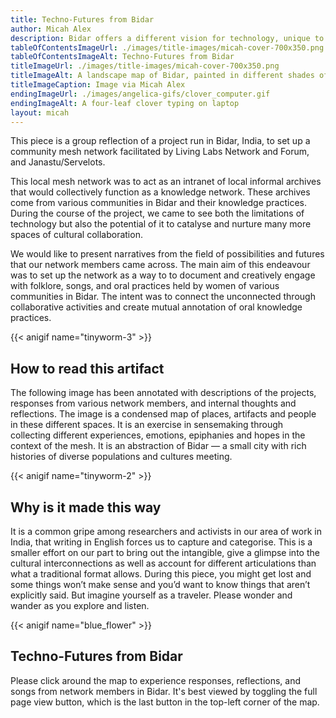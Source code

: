 ```yaml
---
title: Techno-Futures from Bidar
author: Micah Alex
description: Bidar offers a different vision for technology, unique to the city's socio-material reality. We present the vision in this piece - fractured, non-cohesive, multi-voiced and ephemeral.
tableOfContentsImageUrl: ./images/title-images/micah-cover-700x350.png
tableOfContentsImageAlt: Techno-Futures from Bidar
titleImageUrl: ./images/title-images/micah-cover-700x350.png
titleImageAlt: A landscape map of Bidar, painted in different shades of green and yellow splotch and splat, stroke and shallow. The contours are obvious, built on a hill as the city is. The fort isn't on the page but we can almost see it, if we squint real hard and then imagine it, like the millions of people hustling and bustling on. The city city streets drawn in electric pink buzzing with life.
titleImageCaption: Image via Micah Alex
endingImageUrl: ./images/angelica-gifs/clover_computer.gif
endingImageAlt: A four-leaf clover typing on laptop
layout: micah
---
```


This piece is a group reflection of a project run in Bidar, India, to set up a community mesh network facilitated by Living Labs Network and Forum, and Janastu/Servelots. 

This local mesh network was to act as an intranet of local informal archives that would collectively function as a knowledge network. These archives come from various communities in Bidar and their knowledge practices. During the course of the project, we came to see both the limitations of technology but also the potential of it to catalyse and nurture many more spaces of cultural collaboration. 

We would like to present narratives from the field of possibilities and futures that our network members came across. The main aim of this endeavour was to set up the network as a way to to document and creatively engage with folklore, songs, and oral practices held by women of various communities in Bidar. The intent was to connect the unconnected through collaborative activities and create mutual annotation of oral knowledge practices. 

{{< anigif name="tinyworm-3" >}}

## How to read this artifact

The following image has been annotated with descriptions of the projects, responses from various network members, and internal thoughts and reflections. The image is a condensed map of places, artifacts and people in these different spaces. It is an exercise in sensemaking through collecting different experiences, emotions, epiphanies and hopes in the context of the mesh. It is an abstraction of Bidar  — a small city with rich histories of diverse populations and cultures meeting.

{{< anigif name="tinyworm-2" >}}

## Why is it made this way 

It is a common gripe among researchers and activists in our area of work in India, that writing in English forces us to capture and categorise. This is a smaller effort on our part to bring out the intangible, give a glimpse into the cultural interconnections as well as account for different articulations than what a traditional format allows. During this piece, you might get lost and some things won’t make sense and you’d want to know things that aren’t explicitly said. But imagine yourself as a traveler. Please wonder and wander as you explore and listen. 

{{< anigif name="blue_flower" >}}

## Techno-Futures from Bidar

Please click around the map to experience responses, reflections, and songs from network members in Bidar. It's best viewed by toggling the full page view button, which is the last button in the top-left corner of the map.


<!-- see layouts/pieces/micah.html -->
